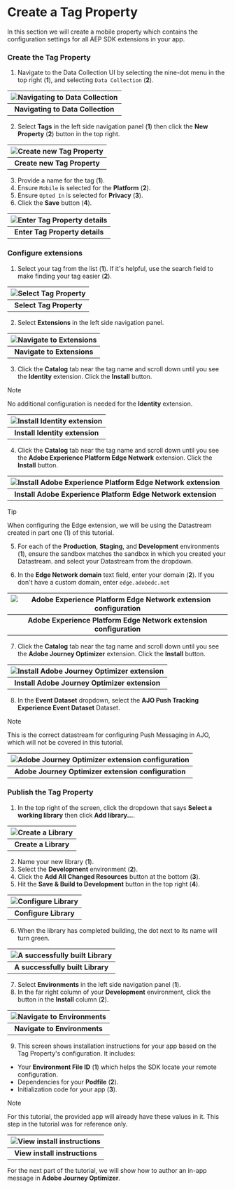 # Create a Tag Property

In this section we will create a mobile property which contains the configuration settings for all AEP SDK extensions in your app.

### Create the Tag Property

1. Navigate to the Data Collection UI by selecting the nine-dot menu in the top right (**1**), and selecting `Data Collection` (**2**).

| ![Navigating to Data Collection](assets/nav-dc.png?raw=true) |
| :---: |
| **Navigating to Data Collection** |

2. Select **Tags** in the left side navigation panel (**1**) then click the **New Property** (**2**) button in the top right.

| ![Create new Tag Property](assets/tag-new.png?raw=true) |
| :---: |
| **Create new Tag Property** |

3. Provide a name for the tag (**1**). 
4. Ensure `Mobile` is selected for the **Platform** (**2**). 
5. Ensure `Opted In` is selected for **Privacy** (**3**).
6. Click the **Save** button (**4**).

| ![Enter Tag Property details](assets/tag-name.png?raw=true) |
| :---: |
| **Enter Tag Property details** |

### Configure extensions

1. Select your tag from the list (**1**). If it's helpful, use the search field to make finding your tag easier (**2**). 

| ![Select Tag Property](assets/tag-select.png?raw=true) |
| :---: |
| **Select Tag Property** |

2. Select **Extensions** in the left side navigation panel.

| ![Navigate to Extensions](assets/tag-nav-extensions.png?raw=true) |
| :---: |
| **Navigate to Extensions** |

3. Click the **Catalog** tab near the tag name and scroll down until you see the **Identity** extension. Click the **Install** button.

> [!NOTE]
> No additional configuration is needed for the **Identity** extension.

| ![Install Identity extension](assets/tag-extensions-identity.png?raw=true) |
| :---: |
| **Install Identity extension** |

4. Click the **Catalog** tab near the tag name and scroll down until you see the **Adobe Experience Platform Edge Network** extension. Click the **Install** button.

| ![Install Adobe Experience Platform Edge Network extension](assets/tag-extensions-aep.png?raw=true) |
| :---: |
| **Install Adobe Experience Platform Edge Network extension** |

> [!Tip]
> When configuring the Edge extension, we will be using the Datastream created in part one (1) of this tutorial.

5. For each of the **Production**, **Staging**, and **Development** environments (**1**), ensure the sandbox matches the sandbox in which you created your Datastream. and select your Datastream from the dropdown.

6. In the **Edge Network domain** text field, enter your domain (**2**). If you don't have a custom domain, enter `edge.adobedc.net`

| ![Adobe Experience Platform Edge Network extension configuration](assets/tag-aep-details.png?raw=true) |
| :---: |
| **Adobe Experience Platform Edge Network extension configuration** |

7. Click the **Catalog** tab near the tag name and scroll down until you see the **Adobe Journey Optimizer** extension. Click the **Install** button.

| ![Install Adobe Journey Optimizer extension](assets/tag-extensions-ajo.png?raw=true) |
| :---: |
| **Install Adobe Journey Optimizer extension** |

8. In the **Event Dataset** dropdown, select the **AJO Push Tracking Experience Event Dataset** Dataset.

> [!NOTE]
> This is the correct datastream for configuring Push Messaging in AJO, which will not be covered in this tutorial.

| ![Adobe Journey Optimizer extension configuration](assets/tag-ajo-details.png?raw=true) |
| :---: |
| **Adobe Journey Optimizer extension configuration** |


### Publish the Tag Property

1. In the top right of the screen, click the dropdown that says **Select a working library** then click **Add library...**.

| ![Create a Library](assets/tag-library-create.png?raw=true) |
| :---: |
| **Create a Library** |

2. Name your new library (**1**).
3. Select the **Development** environment (**2**).
4. Click the **Add All Changed Resources** button at the bottom (**3**).
5. Hit the **Save & Build to Development** button in the top right (**4**).

| ![Configure Library](assets/tag-library-details.png?raw=true) |
| :---: |
| **Configure Library** |

6. When the library has completed building, the dot next to its name will turn green.

| ![A successfully built Library](assets/tag-library-build.png?raw=true) |
| :---: |
| **A successfully built Library** |

7. Select **Environments** in the left side navigation panel (**1**).
8. In the far right column of your **Development** environment, click the button in the **Install** column (**2**).

| ![Navigate to Environments](assets/tag-environments.png?raw=true) |
| :---: |
| **Navigate to Environments** |

9. This screen shows installation instructions for your app based on the Tag Property's configuration. It includes:
  - Your **Environment File ID** (**1**) which helps the SDK locate your remote configuration.
  - Dependencies for your **Podfile** (**2**).
  - Initialization code for your app (**3**).

> [!NOTE]
> For this tutorial, the provided app will already have these values in it. This step in the tutorial was for reference only.

| ![View install instructions](assets/tag-install-instructions-ios.png?raw=true) |
| :---: |
| **View install instructions** |

For the next part of the tutorial, we will show how to author an in-app message in **Adobe Journey Optimizer**.